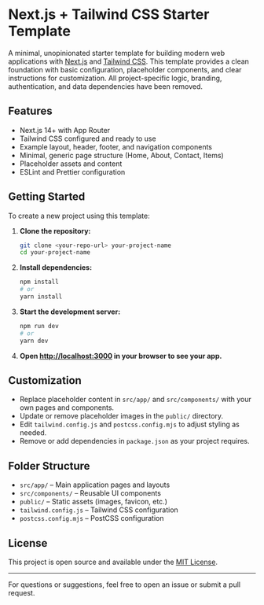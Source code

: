 # Next.js + Tailwind CSS Starter Template

A minimal, unopinionated starter template for building modern web applications with [Next.js](https://nextjs.org/) and [Tailwind CSS](https://tailwindcss.com/). This template provides a clean foundation with basic configuration, placeholder components, and clear instructions for customization. All project-specific logic, branding, authentication, and data dependencies have been removed.

## Features

-   Next.js 14+ with App Router
-   Tailwind CSS configured and ready to use
-   Example layout, header, footer, and navigation components
-   Minimal, generic page structure (Home, About, Contact, Items)
-   Placeholder assets and content
-   ESLint and Prettier configuration

## Getting Started

To create a new project using this template:

1. **Clone the repository:**

    ```bash
    git clone <your-repo-url> your-project-name
    cd your-project-name
    ```

2. **Install dependencies:**

    ```bash
    npm install
    # or
    yarn install
    ```

3. **Start the development server:**

    ```bash
    npm run dev
    # or
    yarn dev
    ```

4. **Open [http://localhost:3000](http://localhost:3000) in your browser to see your app.**

## Customization

-   Replace placeholder content in `src/app/` and `src/components/` with your own pages and components.
-   Update or remove placeholder images in the `public/` directory.
-   Edit `tailwind.config.js` and `postcss.config.mjs` to adjust styling as needed.
-   Remove or add dependencies in `package.json` as your project requires.

## Folder Structure

-   `src/app/` – Main application pages and layouts
-   `src/components/` – Reusable UI components
-   `public/` – Static assets (images, favicon, etc.)
-   `tailwind.config.js` – Tailwind CSS configuration
-   `postcss.config.mjs` – PostCSS configuration

## License

This project is open source and available under the [MIT License](LICENSE).

---

For questions or suggestions, feel free to open an issue or submit a pull request.
